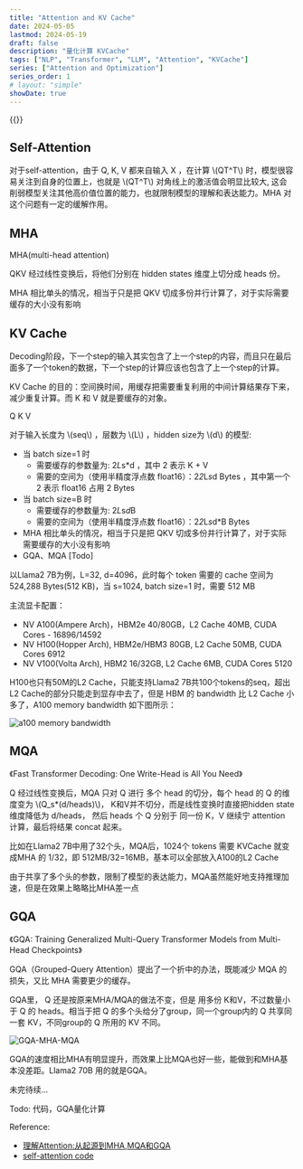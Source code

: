 ```yaml
---
title: "Attention and KV Cache"
date: 2024-05-05
lastmod: 2024-05-19
draft: false
description: "量化计算 KVCache"
tags: ["NLP", "Transformer", "LLM", "Attention", "KVCache"]
series: ["Attention and Optimization"]
series_order: 1
# layout: "simple"
showDate: true
---
```


{{<katex>}}

## Self-Attention

对于self-attention，由于 Q, K, V 都来自输入 X ，在计算 \\(QT^T\\) 时，模型很容易关注到自身的位置上，也就是 \\(QT^T\\)  对角线上的激活值会明显比较大, 这会削弱模型关注其他高价值位置的能力，也就限制模型的理解和表达能力。MHA 对这个问题有一定的缓解作用。

## MHA

MHA(multi-head attention)

QKV 经过线性变换后，将他们分别在 hidden states 维度上切分成 heads 份。 

MHA 相比单头的情况，相当于只是把 QKV 切成多份并行计算了，对于实际需要缓存的大小没有影响

## KV Cache

Decoding阶段，下一个step的输入其实包含了上一个step的内容，而且只在最后面多了一个token的数据，下一个step的计算应该也包含了上一个step的计算。

KV Cache 的目的：空间换时间，用缓存把需要重复利用的中间计算结果存下来，减少重复计算。而 K 和 V 就是要缓存的对象。

Q K V

对于输入长度为 \\(seq\\) ，层数为 \\(L\\) ，hidden size为 \\(d\\) 的模型:
- 当 batch size=1 时
    - 需要缓存的参数量为: 2*L*s*d ，其中 2 表示 K + V
    - 需要的空间为（使用半精度浮点数 float16）：2*2*L*s*d Bytes ，其中第一个 2 表示 float16 占用 2 Bytes
- 当 batch size=B 时
    - 需要缓存的参数量为: 2*L*s*d*B
    - 需要的空间为（使用半精度浮点数 float16）：2*2*L*s*d*B Bytes
- MHA 相比单头的情况，相当于只是把 QKV 切成多份并行计算了，对于实际需要缓存的大小没有影响
- GQA、MQA [Todo]

以Llama2 7B为例，L=32, d=4096，此时每个 token 需要的 cache 空间为 524,288 Bytes(512 KB)，当 s=1024, batch size=1 时，需要 512 MB

主流显卡配置：
- NV A100(Ampere Arch)，HBM2e 40/80GB，L2 Cache 40MB, CUDA Cores - 16896/14592
- NV H100(Hopper Arch), HBM2e/HBM3 80GB, L2 Cache 50MB, CUDA Cores 6912
- NV V100(Volta Arch), HBM2 16/32GB, L2 Cache 6MB, CUDA Cores 5120

H100也只有50M的L2 Cache，只能支持Llama2 7B共100个tokens的seq，超出L2 Cache的部分只能走到显存中去了，但是 HBM 的 bandwidth 比 L2 Cache 小多了，A100 memory bandwidth 如下图所示：

![a100 memory bandwidth](https://pic1.zhimg.com/80/v2-98a3525b9ce728be66903fe35f3a143c_1440w.webp)


## MQA

《Fast Transformer Decoding: One Write-Head is All You Need》

Q 经过线性变换后，MQA 只对 Q 进行 多个 head 的切分，每个 head 的 Q 的维度变为 \\(Q_s*(d/heads)\\)， K和V并不切分，而是线性变换时直接把hidden state维度降低为 d/heads， 然后 heads 个 Q 分别于 同一份 K，V 继续宁 attention 计算，最后将结果 concat 起来。

比如在Llama2 7B中用了32个头，MQA后，1024个 tokens 需要 KVCache 就变成MHA 的 1/32，即 512MB/32=16MB，基本可以全部放入A100的L2 Cache

由于共享了多个头的参数，限制了模型的表达能力，MQA虽然能好地支持推理加速，但是在效果上略略比MHA差一点

## GQA

《GQA: Training Generalized Multi-Query Transformer Models from Multi-Head Checkpoints》

GQA（Grouped-Query Attention）提出了一个折中的办法，既能减少 MQA 的损失，又比 MHA 需要更少的缓存。

GQA里， Q 还是按原来MHA/MQA的做法不变，但是 用多份 K和V，不过数量小于 Q 的 heads。相当于把 Q 的多个头给分了group，同一个group内的 Q 共享同一套 KV，不同group的 Q 所用的 KV 不同。

![GQA-MHA-MQA](https://pic4.zhimg.com/80/v2-152555107b3ad3ad0b4f97b0972eb123_1440w.webp)

GQA的速度相比MHA有明显提升，而效果上比MQA也好一些，能做到和MHA基本没差距。Llama2 70B 用的就是GQA。

未完待续...

Todo: 代码，GQA量化计算


Reference:
- [理解Attention:从起源到MHA,MQA和GQA](https://zhuanlan.zhihu.com/p/686149289)
- [self-attention code](https://pytorch-forecasting.readthedocs.io/en/latest/_modules/pytorch_forecasting/models/temporal_fusion_transformer/sub_modules.html#ScaledDotProductAttention)